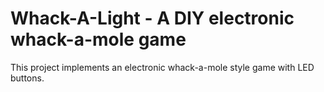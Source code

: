 # Whack-A-Light - A DIY electronic whack-a-mole game

This project implements an electronic whack-a-mole style game with LED buttons.